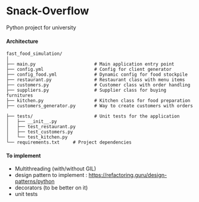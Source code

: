 # Snack-Overflow
Python project for university

#### Architecture

```
fast_food_simulation/
│
├── main.py                      # Main application entry point
├── config.yml                   # Config for client generator
├── config_food.yml              # Dynamic config for food stockpile
├── restaurant.py                # Restaurant class with menu items
├── customers.py                 # Customer class with order handling
├── suppliers.py                 # Supplier class for buying furnitures
├── kitchen.py                   # Kitchen class for food preparation
├── customers_generator.py       # Way to create customers with orders

├── tests/                       # Unit tests for the application
│   ├── __init__.py
│   ├── test_restaurant.py
│   ├── test_customers.py
│   └── test_kitchen.py
└── requirements.txt     # Project dependencies

```

#### To implement
- Multithreading (with/without GIL)
- design pattern to implement : https://refactoring.guru/design-patterns/python
- decorators (to be better on it)
- unit tests
